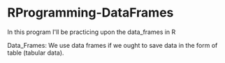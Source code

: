 # RProgramming-DataFrames
In this program I'll be practicing upon the data_frames in R

Data_Frames:
We use data frames if we ought to save data in the form of table (tabular data).

